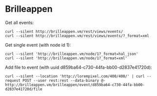 Brilleappen
===========

Get all events:

```
curl --silent http://brilleappen.vm/rest/views/events/
curl --silent http://brilleappen.vm/rest/views/events/?_format=xml
```

Get single event (with node id 1):

```
curl --silent 'http://brilleappen.vm/node/1?_format=hal_json'
curl --silent 'http://brilleappen.vm/node/1?_format=xml'
```

Add file to event (with uuid d859ba64-c730-44fa-bb00-d2837e41720d):

```
curl --silent --location 'http://lorempixel.com/400/400/' | curl --request POST --user rest:rest --data-binary @- http://brilleappen.vm/brilleappen/event/d859ba64-c730-44fa-bb00-d2837e41720d/file
```
